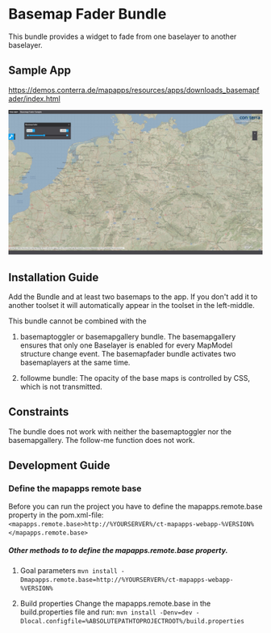 # Basemap Fader Bundle
This bundle provides a widget to fade from one baselayer to another baselayer.

Sample App
------------------
https://demos.conterra.de/mapapps/resources/apps/downloads_basemapfader/index.html

![Screenshot Sample App Basemap Fader](https://github.com/conterra/mapapps-basemap-fader/blob/master/basemapFader.JPG)

Installation Guide
------------------
Add the Bundle and at least two basemaps to the app. If you don't add it to another toolset it will automatically appear in the toolset in the left-middle.

This bundle cannot be combined with the 

1. basemaptoggler or basemapgallery bundle.
The basemapgallery ensures that only one Baselayer is enabled for every MapModel structure change event.
The basemapfader bundle activates two basemaplayers at the same time.

2. followme bundle: The opacity of the base maps is controlled by CSS, which is not transmitted.

Constraints
------------------
The bundle does not work with neither the basemaptoggler nor the basemapgallery.
The follow-me function does not work.

Development Guide
------------------
### Define the mapapps remote base
Before you can run the project you have to define the mapapps.remote.base property in the pom.xml-file:
`<mapapps.remote.base>http://%YOURSERVER%/ct-mapapps-webapp-%VERSION%</mapapps.remote.base>`

##### Other methods to to define the mapapps.remote.base property.
1. Goal parameters
`mvn install -Dmapapps.remote.base=http://%YOURSERVER%/ct-mapapps-webapp-%VERSION%`

2. Build properties
Change the mapapps.remote.base in the build.properties file and run:
`mvn install -Denv=dev -Dlocal.configfile=%ABSOLUTEPATHTOPROJECTROOT%/build.properties`
